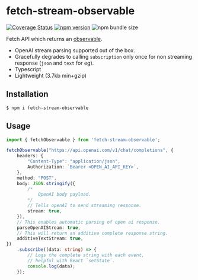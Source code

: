 # fetch-stream-observable
[![Coverage Status](https://coveralls.io/repos/github/idiomicdev/fetch-stream-observable/badge.svg?branch=main)](https://coveralls.io/github/idiomicdev/fetch-stream-observable?branch=main)
[![npm version](https://badge.fury.io/js/fetch-stream-observable.svg)](https://badge.fury.io/js/fetch-stream-observable)
![npm bundle size](https://img.shields.io/bundlephobia/minzip/fetch-stream-observable)

Fetch API which returns an [observable](https://www.npmjs.com/package/zen-observable). 

- OpenAI stream parsing supported out of the box.
- Gracefully degrades to calling `subscription` only once for non streaming response (`json` and `text` for eg).
- Typescript
- Lightweight (3.7kb min+gzip)

## Installation
```
$ npm i fetch-stream-observable
```

## Usage

```typescript
import { fetchObservable } from 'fetch-stream-observable';

fetchObservable("https://api.openai.com/v1/chat/completions", {
    headers: {
        "Content-Type": "application/json",
        Authorization: `Bearer <OPEN_AI_API_KEY>`,
    },
    method: "POST",
    body: JSON.stringify({
        /*
            OpenAI body payload.
        */
        // Tells openAI to send streaming response.
        stream: true, 
    }),
    // This enables automatic parsing of open ai response.
    parseOpenAIStream: true, 
    // This will return an additive complete response string.
    additiveTextStream: true, 
})
    .subscribe((data: string) => {
        // Logs the complete string with each event, 
        // helpful with React `setState`.
        console.log(data); 
    });
```